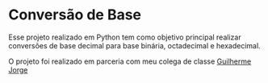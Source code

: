 # Conversão de Base
Esse projeto realizado em Python tem como objetivo principal realizar conversões de base decimal para base binária, octadecimal e hexadecimal.

O projeto foi realizado em parceria com meu colega de classe <a href="https://github.com/guilhermejorgee"> Guilherme Jorge </a>
